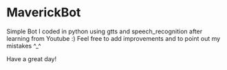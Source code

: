 # MaverickBot
Simple Bot I coded in python using gtts and speech_recognition after learning from Youtube :)
Feel free to add improvements and to point out my mistakes ^_^

Have a great day!
